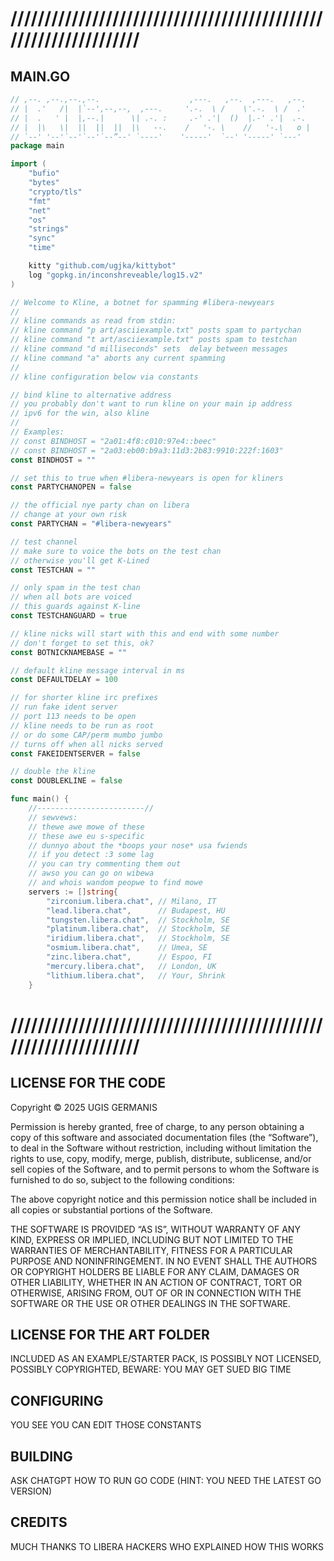 # /////////////////////////////////////////////////////////////////

## MAIN.GO

```go
// ,--. ,--.,--.,--.                    ,---.   ,--.  ,---.   ,--.
// |  .'   /|  |`--',--,--,  ,---.     '.-.  \ /    \'.-.  \ /  .'
// |  .   ' |  |,--.|      \| .-. :     .-' .'|  ()  |.-' .'|  .-.
// |  |\   \|  ||  ||  ||  |\   --.    /   '-. \    //   '-.\   o |
// `--' '--'`--'`--'`--”--' `----'    '-----'  `--' '-----' `---'
package main

import (
	"bufio"
	"bytes"
	"crypto/tls"
	"fmt"
	"net"
	"os"
	"strings"
	"sync"
	"time"

	kitty "github.com/ugjka/kittybot"
	log "gopkg.in/inconshreveable/log15.v2"
)

// Welcome to Kline, a botnet for spamming #libera-newyears
//
// kline commands as read from stdin:
// kline command "p art/asciiexample.txt" posts spam to partychan
// kline command "t art/asciiexample.txt" posts spam to testchan
// kline command "d milliseconds" sets  delay between messages
// kline command "a" aborts any current spamming
//
// kline configuration below via constants

// bind kline to alternative address
// you probably don't want to run kline on your main ip address
// ipv6 for the win, also kline
//
// Examples:
// const BINDHOST = "2a01:4f8:c010:97e4::beec"
// const BINDHOST = "2a03:eb00:b9a3:11d3:2b83:9910:222f:1603"
const BINDHOST = ""

// set this to true when #libera-newyears is open for kliners
const PARTYCHANOPEN = false

// the official nye party chan on libera
// change at your own risk
const PARTYCHAN = "#libera-newyears"

// test channel
// make sure to voice the bots on the test chan
// otherwise you'll get K-Lined
const TESTCHAN = ""

// only spam in the test chan
// when all bots are voiced
// this guards against K-line
const TESTCHANGUARD = true

// kline nicks will start with this and end with some number
// don't forget to set this, ok?
const BOTNICKNAMEBASE = ""

// default kline message interval in ms
const DEFAULTDELAY = 100

// for shorter kline irc prefixes
// run fake ident server
// port 113 needs to be open
// kline needs to be run as root
// or do some CAP/perm mumbo jumbo
// turns off when all nicks served
const FAKEIDENTSERVER = false

// double the kline
const DOUBLEKLINE = false

func main() {
	//------------------------//
	// sewvews:
	// thewe awe mowe of these
	// these awe eu s-specific
	// dunnyo about the *boops your nose* usa fwiends
	// if you detect :3 some lag
	// you can try commenting them out
	// awso you can go on wibewa
	// and whois wandom peopwe to find mowe
	servers := []string{
		"zirconium.libera.chat", // Milano, IT
		"lead.libera.chat",      // Budapest, HU
		"tungsten.libera.chat",  // Stockholm, SE
		"platinum.libera.chat",  // Stockholm, SE
		"iridium.libera.chat",   // Stockholm, SE
		"osmium.libera.chat",    // Umea, SE
		"zinc.libera.chat",      // Espoo, FI
		"mercury.libera.chat",   // London, UK
		"lithium.libera.chat",   // Your, Shrink
	}

```

# /////////////////////////////////////////////////////////////////

## LICENSE FOR THE CODE

Copyright © 2025 UGIS GERMANIS

Permission is hereby granted, free of charge, to any person obtaining a copy of this software and associated documentation files (the “Software”), to deal in the Software without restriction, including without limitation the rights to use, copy, modify, merge, publish, distribute, sublicense, and/or sell copies of the Software, and to permit persons to whom the Software is furnished to do so, subject to the following conditions:

The above copyright notice and this permission notice shall be included in all copies or substantial portions of the Software.

THE SOFTWARE IS PROVIDED “AS IS”, WITHOUT WARRANTY OF ANY KIND, EXPRESS OR IMPLIED, INCLUDING BUT NOT LIMITED TO THE WARRANTIES OF MERCHANTABILITY, FITNESS FOR A PARTICULAR PURPOSE AND NONINFRINGEMENT. IN NO EVENT SHALL THE AUTHORS OR COPYRIGHT HOLDERS BE LIABLE FOR ANY CLAIM, DAMAGES OR OTHER LIABILITY, WHETHER IN AN ACTION OF CONTRACT, TORT OR OTHERWISE, ARISING FROM, OUT OF OR IN CONNECTION WITH THE SOFTWARE OR THE USE OR OTHER DEALINGS IN THE SOFTWARE.

## LICENSE FOR THE ART FOLDER

INCLUDED AS AN EXAMPLE/STARTER PACK, IS POSSIBLY NOT LICENSED, POSSIBLY COPYRIGHTED, BEWARE: YOU MAY GET SUED BIG TIME

## CONFIGURING

YOU SEE YOU CAN EDIT THOSE CONSTANTS

## BUILDING

ASK CHATGPT HOW TO RUN GO CODE (HINT: YOU NEED THE LATEST GO VERSION)

## CREDITS

MUCH THANKS TO LIBERA HACKERS WHO EXPLAINED HOW THIS WORKS